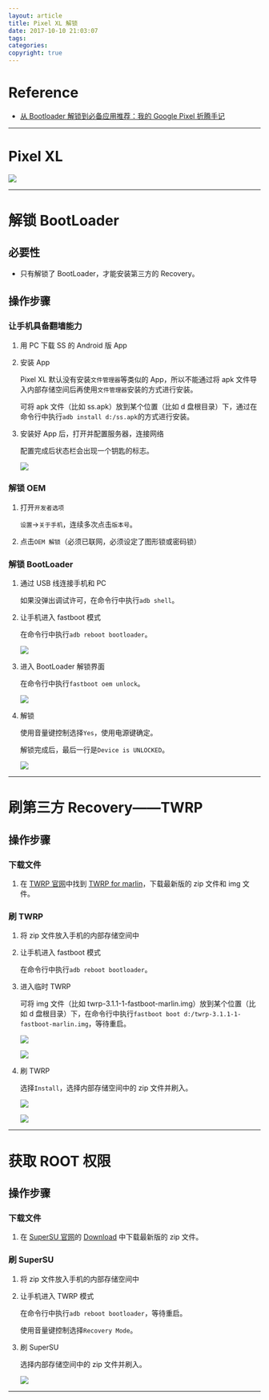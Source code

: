 ```yaml
---
layout: article
title: Pixel XL 解锁
date: 2017-10-10 21:03:07
tags: 
categories: 
copyright: true
---
```


# **Reference**

* [从 Bootloader 解锁到必备应用推荐：我的 Google Pixel 折腾手记](https://sspai.com/post/38319 "https://sspai.com/post/38319")

---

# **Pixel XL**

![](http://otkw6sse5.bkt.clouddn.com/Pixel-XL-%E8%A7%A3%E9%94%81_1.jpg)

---

# **解锁 BootLoader**

## **必要性**

* 只有解锁了 BootLoader，才能安装第三方的 Recovery。

## **操作步骤**

### **让手机具备翻墙能力**

1. 用 PC 下载 SS 的 Android 版 App

1. 安装 App

	Pixel XL 默认没有安装`文件管理器`等类似的 App，所以不能通过将 apk 文件导入内部存储空间后再使用`文件管理器`安装的方式进行安装。
	
	可将 apk 文件（比如 ss.apk）放到某个位置（比如 d 盘根目录）下，通过在命令行中执行`adb install d:/ss.apk`的方式进行安装。

1. 安装好 App 后，打开并配置服务器，连接网络

	配置完成后状态栏会出现一个钥匙的标志。

	![](http://otkw6sse5.bkt.clouddn.com/Pixel-XL-%E8%A7%A3%E9%94%81_2.png)
	
### **解锁 OEM**

1. 打开`开发者选项`

	`设置`->`关于手机`，连续多次点击`版本号`。

1. 点击`OEM 解锁`（必须已联网，必须设定了图形锁或密码锁）

### **解锁 BootLoader**

1. 通过 USB 线连接手机和 PC

	如果没弹出调试许可，在命令行中执行`adb shell`。

1. 让手机进入 fastboot 模式

	在命令行中执行`adb reboot bootloader`。

	![](http://otkw6sse5.bkt.clouddn.com/Pixel-XL-%E8%A7%A3%E9%94%81_3.jpg)

1. 进入 BootLoader 解锁界面

	在命令行中执行`fastboot oem unlock`。

	![](http://otkw6sse5.bkt.clouddn.com/Pixel-XL-%E8%A7%A3%E9%94%81_4.jpg)

1. 解锁

	使用音量键控制选择`Yes`，使用电源键确定。

	解锁完成后，最后一行是`Device is UNLOCKED`。

	![](http://otkw6sse5.bkt.clouddn.com/Pixel-XL-%E8%A7%A3%E9%94%81_5.jpg)

---

# **刷第三方 Recovery——TWRP**

## **操作步骤**

### **下载文件**

1. 在 [TWRP 官网](https://twrp.me/ "https://twrp.me/")中找到 [TWRP for marlin](https://eu.dl.twrp.me/marlin/ "https://eu.dl.twrp.me/marlin/")，下载最新版的 zip 文件和 img 文件。

### **刷 TWRP**

1. 将 zip 文件放入手机的内部存储空间中

1. 让手机进入 fastboot 模式

	在命令行中执行`adb reboot bootloader`。

1. 进入临时 TWRP

	可将 img 文件（比如 twrp-3.1.1-1-fastboot-marlin.img）放到某个位置（比如 d 盘根目录）下，在命令行中执行`fastboot boot d:/twrp-3.1.1-1-fastboot-marlin.img`，等待重启。

	![](http://otkw6sse5.bkt.clouddn.com/Pixel-XL-%E8%A7%A3%E9%94%81_6.jpg)

	![](http://otkw6sse5.bkt.clouddn.com/Pixel-XL-%E8%A7%A3%E9%94%81_7.jpg)

1. 刷 TWRP

	选择`Install`，选择内部存储空间中的 zip 文件并刷入。

	![](http://otkw6sse5.bkt.clouddn.com/Pixel-XL-%E8%A7%A3%E9%94%81_8.jpg)

	![](http://otkw6sse5.bkt.clouddn.com/Pixel-XL-%E8%A7%A3%E9%94%81_9.jpg)

---

# **获取 ROOT 权限**

## **操作步骤**

### **下载文件**

1. 在 [SuperSU 官网](http://www.supersu.com/ "http://www.supersu.com/")的 [Download](http://www.supersu.com/download "http://www.supersu.com/download") 中下载最新版的 zip 文件。

### **刷 SuperSU**

1. 将 zip 文件放入手机的内部存储空间中

1. 让手机进入 TWRP 模式

	在命令行中执行`adb reboot bootloader`，等待重启。

	使用音量键控制选择`Recovery Mode`。

1. 刷 SuperSU

	选择内部存储空间中的 zip 文件并刷入。

	![](http://otkw6sse5.bkt.clouddn.com/Pixel-XL-%E8%A7%A3%E9%94%81_10.jpg)

---
